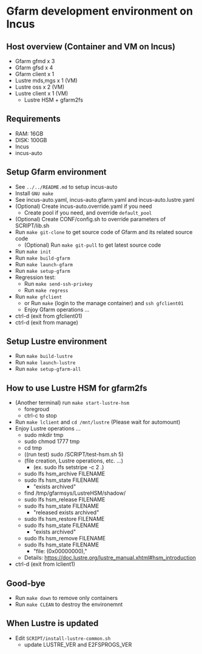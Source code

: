 # Gfarm development environment on Incus

## Host overview (Container and VM on Incus)

- Gfarm gfmd x 3
- Gfarm gfsd x 4
- Gfarm client x 1
- Lustre mds,mgs x 1 (VM)
- Lustre oss x 2 (VM)
- Lustre client x 1 (VM)
  - Lustre HSM + gfarm2fs

## Requirements

- RAM: 16GB
- DISK: 100GB
- Incus
- incus-auto

## Setup Gfarm environment

- See `../../README.md` to setup incus-auto
- Install `GNU make`
- See incus-auto.yaml, incus-auto.gfarm.yaml and incus-auto.lustre.yaml
- (Optional) Create incus-auto.override.yaml if you need
  - Create pool if you need, and override `default_pool`
- (Optional) Create CONF/config.sh to override parameters of SCRIPT/lib.sh
- Run `make git-clone` to get source code of Gfarm and its related source code
  - (Optional) Run `make git-pull` to get latest source code
- Run `make init`
- Run `make build-gfarm`
- Run `make launch-gfarm`
- Run `make setup-gfarm`
- Regression test:
  - Run `make send-ssh-privkey`
  - Run `make regress`
- Run `make gfclient`
  - or Run `make` (login to the manage container) and `ssh gfclient01`
  - Enjoy Gfarm operations ...
- ctrl-d (exit from gfclient01)
- ctrl-d (exit from manage)

## Setup Lustre environment

- Run `make build-lustre`
- Run `make launch-lustre`
- Run `make setup-gfarm-all`

## How to use Lustre HSM for gfarm2fs

- (Another terminal) run `make start-lustre-hsm`
  - foregroud
  - ctrl-c to stop
- Run `make lclient` and `cd /mnt/lustre` (Please wait for automount)
- Enjoy Lustre operations ...
  - sudo mkdir tmp
  - sudo chmod 1777 tmp
  - cd tmp
  - ((run test) sudo /SCRIPT/test-hsm.sh 5)
  - (file creation, Lustre operations, etc. ...)
    - (ex. sudo lfs setstripe -c 2 .)
  - sudo lfs hsm_archive FILENAME
  - sudo lfs hsm_state FILENAME
    - "exists archived"
  - find /tmp/gfarmsys/LustreHSM/shadow/
  - sudo lfs hsm_release FILENAME
  - sudo lfs hsm_state FILENAME
    - "released exists archived"
  - sudo lfs hsm_restore FILENAME
  - sudo lfs hsm_state FILENAME
    - "exists archived"
  - sudo lfs hsm_remove FILENAME
  - sudo lfs hsm_state FILENAME
    - "file: (0x00000000),"
  - Details: <https://doc.lustre.org/lustre_manual.xhtml#hsm_introduction>
- ctrl-d (exit from lclient1)

## Good-bye

- Run `make down` to remove only containers
- Run `make CLEAN` to destroy the environemnt

## When Lustre is updated

- Edit `SCRIPT/install-lustre-common.sh`
  - update LUSTRE_VER and E2FSPROGS_VER
